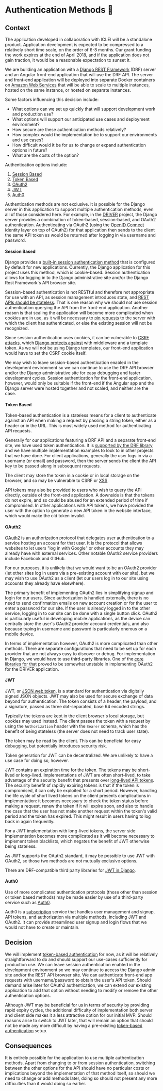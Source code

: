 # Authentication Methods :closed_lock_with_key:

## Context

The application developed in collaboration with ICLEI will be a standalone product. Application development is expected to be compressed to a relatively short time scale, on the order of 6-8 months. Our grant funding the work expires at the end of April 2018, and if the application does not gain traction, it would be a reasonable expectation to sunset it.

We are building an application with a [Django REST Framework](http://www.django-rest-framework.org/) (DRF) server and an Angular front-end application that will use the DRF API. The server and front-end application will be deployed into separate Docker containers on [Amazon Web Services](https://aws.amazon.com/) that will be able to scale to multiple instances, hosted on the same instance, or hosted on separate instances.

Some factors influencing this decision include:
- What options can we set up quickly that will support development work and production use?
- What options will support our anticipated use cases and deployment environment?
- How secure are these authentication methods relatively?
- How complex would the implementation be to support our environments and use cases?
- How difficult would it be for us to change or expand authentication options in future?
- What are the costs of the option?

Authentication options include:

1. [Session Based](#session-based)
2. [Token Based](#token-based)
3. [OAuth2](#oauth2)
4. [JWT](#jwt)
5. [Auth0](#auth0)

Authentication methods are not exclusive. It is possible for the Django server in this application to support multiple authentication methods, even all of those considered here. For example, in the [DRIVER](https://github.com/WorldBank-Transport/DRIVER/blob/master/app/driver_auth) project, the Django server provides a combination of token-based, session-based, and OAuth2 authentication. Authenticating via OAuth2 (using the [OpenID Connect](http://openid.net/connect/) identity layer on top of OAuth2) for that application then sends to the client the same API token as would be returned after logging in via username and password.


#### Session Based

Django provides a [built-in session authentication method](https://docs.djangoproject.com/en/1.11/topics/http/sessions/) that is configured by default for new applications. Currently, the Django application for this project uses this method, which is cookie-based. Session authentication allows for logging in to the Django administrative site and/or the Django Rest Framework's API browser site.

Session-based authentication is not RESTful and therefore not appropriate for use with an API, as session management introduces state, and [REST APIs should be stateless](http://www.restapitutorial.com/lessons/whatisrest.html#). That is one reason why we should not use session authentication querying the API from the front-end application. Another reason is that scaling the application will become more complicated when cookies are in use, as it will be necessary to [pin requests](http://docs.aws.amazon.com/elasticloadbalancing/latest/classic/elb-sticky-sessions.html) to the server with which the client has authenticated, or else the existing session will not be recognized.

Since session authentication uses cookies, it can be vulnerable to [CSRF attacks](https://www.owasp.org/index.php/Cross-Site_Request_Forgery_(CSRF)), which [Django protects against](https://docs.djangoproject.com/en/1.11/ref/csrf/) with middleware and a template token. As we will not be using Django templates, our front-end application would have to set the CSRF cookie itself.

We may wish to leave session-based authentication enabled in the development environment so we can continue to use the DRF API browser and/or the Django administrative site for easy debugging and faster development cycles. Session authentication for the front-end application, however, would only be suitable if the front-end if the Angular app and the Django server were hosted together and not scaled, and neither are the case.


#### Token Based

Token-based authentication is a stateless means for a client to authenticate against an API when making a request by passing a string token, either as a header or in the URL. This is most widely used method for authenticating API requests.

Generally for our applications featuring a DRF API and a separate front-end site, we have used token authentication. It is [supported by the DRF library](http://www.django-rest-framework.org/api-guide/authentication/#tokenauthentication) and we have multiple implementation examples to look to in other projects that we have done. For client applications, generally the user logs in via a username (or email) and password, then the server sends the client the API key to be passed along in subsequent requests.

The client may store the token in a cookie or in local storage on the browser, and so may be vulnerable to CSRF or [XSS](https://en.wikipedia.org/wiki/Cross-site_scripting).

API tokens may also be provided to users who wish to query the API directly, outside of the front-end application. A downside is that the tokens do not expire, and so could be abused for an extended period of time if compromised. In other applications with API tokens, we have provided the user with the option to generate a new API token in the website interface, which would make the old token invalid.


#### OAuth2

[OAuth2](https://oauth.net/2/) is an authorization protocol that delegates user authentication to a service hosting an account for that user. It is the protocol that allows websites to let users "log in with Google" or other accounts they may already have with external services. Other notable OAuth2 service providers include Facebook and GitHub.

For our purposes, it is unlikely that we would want to be an OAuth2 provider (let other sites log in users via a pre-existing account with our site), but we may wish to use OAuth2 as a client (let our users log in to our site using accounts they already have elsewhere).

The primary benefit of implementing OAuth2 lies in simplifying signup and login for our users. Since authorization is handled externally, there is no need to send confirmation emails on new account creation or for the user to enter a password for our site. If the user is already logged in to the other service, logging in to our site can be done with a single button click. OAuth2 is particuarly useful in developing mobile applications, as the device can centrally store the user's OAuth2 provider account credentials, and also because typing in username and password is particularly onerous on a mobile device.

In terms of implementation however, OAuth2 is more complicated than other methods. There are separate configurations that need to be set up for each provider that are not always easy to discover or debug. For implementation in Django, we would have to use third-party libraries. One of the [core libraries for that](https://github.com/OpenIDC/pyoidc/) proved to be somewhat unstable in implementing OAuth2 for the DRIVER application.


#### JWT

JWT, or [JSON web token](https://jwt.io/), is a standard for authentication via digitally signed JSON objects. JWT may also be used for secure exchange of data beyond for authentication. The token consists of a header, the payload, and a signature, passed as three dot-separated, base 64 encoded strings.

Typically the tokens are kept in the client browser's local storage, but cookies may used instead. The client passes the token with a request by using the `Authorization` header with the `Bearer` schema, which has the benefit of being stateless (the server does not need to track user state).

The token may be read by the client. This can be beneficial for easy debugging, but potentially introduces security risk.

Token generation for JWT can be decentralized. We are unlikely to have a use case for doing so, however.

JWT contains an expiration time for the token. The tokens may be short-lived or long-lived. Implementations of JWT are often short-lived, to take advantage of the security benefit that presents over [long-lived API tokens](#token-based). The security benefit of rapidly expiring tokens is that if the token is compromised, it can only be exploited for a short period. However, handling the life cycle of short lived tokens on the client presents complications in implementation: it becomes necessary to check the token status before making a request, renew the token if it will expire soon, and also to handle the case that the user has not make another request within the token's valid period and the token has expired. This might result in users having to log back in again frequently.

For a JWT implementation with long-lived tokens, the server side implementation becomes more complicated as it will become necessary to implement token blacklists, which negates the benefit of JWT otherwise being stateless.

As JWT supports the OAuth2 standard, it may be possible to use JWT with OAuth2, so those two methods are not mutually exclusive options.

There are DRF-compatible third party libraries for [JWT in Django](http://www.django-rest-framework.org/api-guide/authentication/#json-web-token-authentication).


#### Auth0

Use of more complicated authentication protocols (those other than session or token based methods) may be made easier by use of a third-party service such as [Auth0](https://auth0.com).

Auth0 is a [subscription](https://auth0.com/pricing) service that handles user management and signup, API tokens, and authorization via multiple methods, including JWT and OAuth2. It can provide streamlined user signup and login flows that we would not have to create or maintain.


## Decision

We will implement [token-based authentication](#token-based) for now, as it will be relatively straightforward to do and should support our use-cases sufficiently for production use. We can leave session authentication enabled in the development environment so we may continue to access the Django admin site and/or the REST API browser site. We can authenticate front-end app requests with username/password to obtain the user's API token. Should demand arise later for OAuth2 authentication, we can extend our existing application to add that option without needing to modify or remove the other authentication options.

Although JWT may be beneficial for us in terms of security by providing rapid expiry cycles, the additional difficulty of implementation both server and client side makes it a less attractive option for our initial MVP. Should reasons arise to switch to JWT later, that will remain an option that should not be made any more difficult by having a pre-existing [token-based authentication](#token-based) setup.


## Consequences

It is entirely possible for the application to use multiple authentication methods. Apart from changing to or from session authentication, switching between the other options for the API should have no particular costs or implications beyond the implementation of that method itself, so should we need to change or add methods later, doing so should not present any more difficulties than it would doing so earlier.
